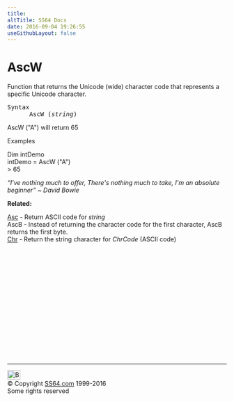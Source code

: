 ```yaml
---
title:
altTitle: SS64 Docs
date: 2016-09-04 19:26:55
useGithubLayout: false
---
```

<!-- #BeginLibraryItem "/Library/head_vb.lbi" --><!-- #EndLibraryItem --><h1>AscW</h1> 
<p>Function that returns the Unicode (wide) character code that represents a specific Unicode character. </p>
<pre>Syntax
      AscW (<i>string</i>)</pre>
<p><span class="code">AscW ("A")</span> will return 65</p>
<p>Examples</p>
<p class="code">Dim intDemo<br>
intDemo = AscW ("A")<br>
&gt; 65</p>
<p class="quote"><i>“I've nothing much to offer, There's nothing much to take, I'm an absolute beginner” ~ David Bowie</i></p>
<p><b>Related:</b></p>
<p><a href="asc.html">Asc</a> - Return ASCII code for <i>string</i><br>
AscB - Instead of returning the character code for the first character, AscB returns the first byte.<br>
<a href="chr.html">Chr</a> - Return the string character for <i>ChrCode</i> (ASCII code)</p><!-- #BeginLibraryItem "/Library/foot_vb.lbi" --><p>
<!-- VB300 -->
<ins class="adsbygoogle" style="display:inline-block;width:300px;height:250px" data-ad-client="ca-pub-6140977852749469" data-ad-slot="1683739502"></ins>
<script>
(adsbygoogle = window.adsbygoogle || []).push({});
</script></p>
<hr>
<div id="bl" class="footer"><a href="ascw.html#"><img src="../images/top.png" width="30" height="22" alt="Back to the Top"></a></div>
<div id="br" class="footer, tagline">© Copyright <a href="../index.html">SS64.com</a> 1999-2016<br>
Some rights reserved</div><!-- #EndLibraryItem -->

